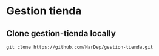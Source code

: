 # Gestion tienda

## Clone gestion-tienda locally

```
git clone https://github.com/HarDep/gestion-tienda.git
```
